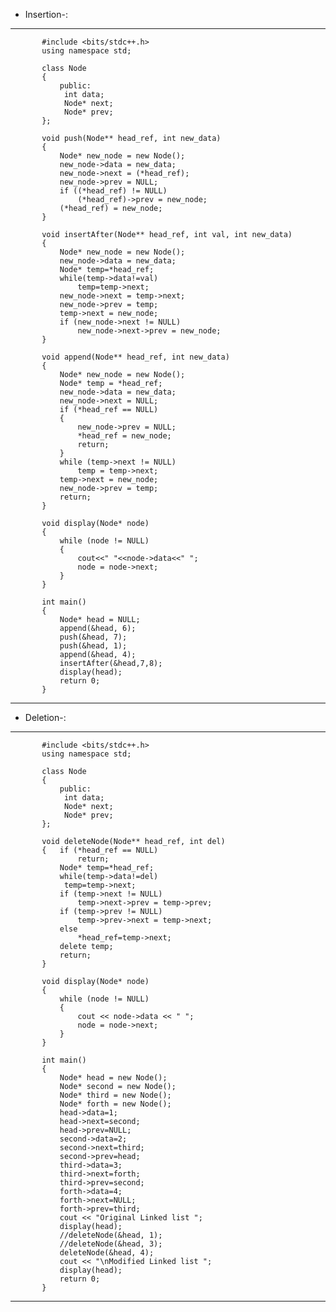 * Insertion-:
---
	       #include <bits/stdc++.h>
	       using namespace std;
	       
	       class Node 
	       { 
	           public:
	            int data; 
	            Node* next; 
	            Node* prev; 
	       }; 
	       
	       void push(Node** head_ref, int new_data) 
	       { 
	           Node* new_node = new Node();
	           new_node->data = new_data; 
	           new_node->next = (*head_ref); 
	           new_node->prev = NULL;
	           if ((*head_ref) != NULL) 
	               (*head_ref)->prev = new_node; 
	           (*head_ref) = new_node; 
	       } 
	       
	       void insertAfter(Node** head_ref, int val, int new_data) 
	       {
	           Node* new_node = new Node();
	           new_node->data = new_data;
	           Node* temp=*head_ref;
	           while(temp->data!=val)
	               temp=temp->next;
	           new_node->next = temp->next;
	           new_node->prev = temp;
	           temp->next = new_node;
	           if (new_node->next != NULL) 
	               new_node->next->prev = new_node; 
	       } 
	       
	       void append(Node** head_ref, int new_data) 
	       { 
	           Node* new_node = new Node(); 
	           Node* temp = *head_ref;
	           new_node->data = new_data;
	           new_node->next = NULL;
	           if (*head_ref == NULL)
	           { 
	               new_node->prev = NULL; 
	               *head_ref = new_node; 
	               return; 
	           }
	           while (temp->next != NULL) 
	               temp = temp->next;
	           temp->next = new_node;
	           new_node->prev = temp; 
	           return; 
	       } 
	        
	       void display(Node* node) 
	       {
	           while (node != NULL) 
	           { 
	               cout<<" "<<node->data<<" ";
	               node = node->next; 
	           }    
	       } 
	       
	       int main() 
	       { 
	           Node* head = NULL;
	           append(&head, 6);
	           push(&head, 7);
	           push(&head, 1); 
	           append(&head, 4); 
	           insertAfter(&head,7,8);
	           display(head); 
	           return 0; 
	       } 
---
* Deletion-:
---
	       #include <bits/stdc++.h>
	       using namespace std;
	       
	       class Node 
	       { 
	           public:
	            int data; 
	            Node* next; 
	            Node* prev; 
	       }; 
	       
	       void deleteNode(Node** head_ref, int del) 
	       {   if (*head_ref == NULL) 
	               return;
	           Node* temp=*head_ref;
	           while(temp->data!=del)
	            temp=temp->next;
	           if (temp->next != NULL) 
	               temp->next->prev = temp->prev;
	           if (temp->prev != NULL) 
	               temp->prev->next = temp->next;
	           else
	               *head_ref=temp->next;
	           delete temp; 
	           return; 
	       } 
	       
	       void display(Node* node) 
	       { 
	           while (node != NULL) 
	           { 
	               cout << node->data << " "; 
	               node = node->next; 
	           } 
	       } 
	       
	       int main() 
	       { 
	           Node* head = new Node();
	           Node* second = new Node();
	           Node* third = new Node();
	           Node* forth = new Node();
	           head->data=1;
	           head->next=second;
	           head->prev=NULL;
	           second->data=2;
	           second->next=third;
	           second->prev=head;
	           third->data=3;
	           third->next=forth;
	           third->prev=second;
	           forth->data=4;
	           forth->next=NULL;
	           forth->prev=third;
	           cout << "Original Linked list "; 
	           display(head);
	           //deleteNode(&head, 1);
	           //deleteNode(&head, 3);
	           deleteNode(&head, 4);
	           cout << "\nModified Linked list "; 
	           display(head); 
	           return 0;
	       } 
---	       
